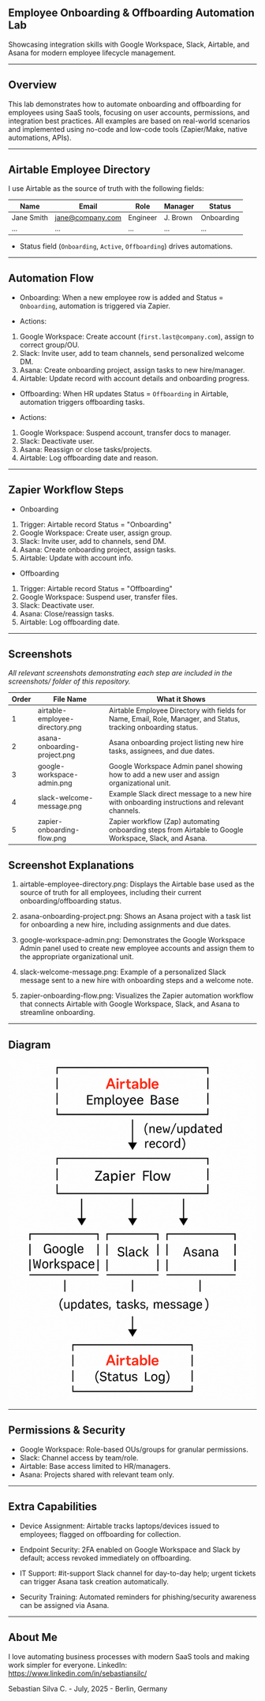 ## Employee Onboarding & Offboarding Automation Lab

Showcasing integration skills with Google Workspace, Slack, Airtable, and Asana for modern employee lifecycle management.

---

## Overview

This lab demonstrates how to automate onboarding and offboarding for employees using SaaS tools, focusing on user accounts, permissions, and integration best practices. All examples are based on real-world scenarios and implemented using no-code and low-code tools (Zapier/Make, native automations, APIs).

---

## Airtable Employee Directory

I use Airtable as the source of truth with the following fields:

| Name        | Email             | Role      | Manager   | Status        |
|-------------|-------------------|-----------|-----------|---------------|
| Jane Smith  | jane@company.com  | Engineer  | J. Brown  | Onboarding    |
| ...         | ...               | ...       | ...       | ...           |

- Status field (`Onboarding`, `Active`, `Offboarding`) drives automations.

---

## Automation Flow

- Onboarding: When a new employee row is added and Status = `Onboarding`, automation is triggered via Zapier.
  
- Actions:
1. Google Workspace: Create account (`first.last@company.com`), assign to correct group/OU.
2. Slack: Invite user, add to team channels, send personalized welcome DM.
3. Asana: Create onboarding project, assign tasks to new hire/manager.
4. Airtable: Update record with account details and onboarding progress.

- Offboarding: When HR updates Status = `Offboarding` in Airtable, automation triggers offboarding tasks.
  
- Actions:
1. Google Workspace: Suspend account, transfer docs to manager.
2. Slack: Deactivate user.
3. Asana: Reassign or close tasks/projects.
4. Airtable: Log offboarding date and reason.

---

## Zapier Workflow Steps

- Onboarding

1. Trigger: Airtable record Status = "Onboarding"
2. Google Workspace: Create user, assign group.
3. Slack: Invite user, add to channels, send DM.
4. Asana: Create onboarding project, assign tasks.
5. Airtable: Update with account info.

- Offboarding

1. Trigger: Airtable record Status = "Offboarding"
2. Google Workspace: Suspend user, transfer files.
3. Slack: Deactivate user.
4. Asana: Close/reassign tasks.
5. Airtable: Log offboarding date.

---

## Screenshots

*All relevant screenshots demonstrating each step are included in the screenshots/ folder of this repository.*

| Order | File Name                        | What it Shows                                                                                                   |
|-------|----------------------------------|-----------------------------------------------------------------------------------------------------------------|
| 1     | airtable-employee-directory.png  | Airtable Employee Directory with fields for Name, Email, Role, Manager, and Status, tracking onboarding status. |
| 2     | asana-onboarding-project.png     | Asana onboarding project listing new hire tasks, assignees, and due dates.                                      |
| 3     | google-workspace-admin.png       | Google Workspace Admin panel showing how to add a new user and assign organizational unit.                      |
| 4     | slack-welcome-message.png        | Example Slack direct message to a new hire with onboarding instructions and relevant channels.                  |
| 5     | zapier-onboarding-flow.png       | Zapier workflow (Zap) automating onboarding steps from Airtable to Google Workspace, Slack, and Asana.          |

## Screenshot Explanations

1. airtable-employee-directory.png: Displays the Airtable base used as the source of truth for all employees, including their current onboarding/offboarding status.

3. asana-onboarding-project.png: Shows an Asana project with a task list for onboarding a new hire, including assignments and due dates.

4. google-workspace-admin.png: Demonstrates the Google Workspace Admin panel used to create new employee accounts and assign them to the appropriate organizational unit.

5. slack-welcome-message.png: Example of a personalized Slack message sent to a new hire with onboarding steps and a welcome note.

6. zapier-onboarding-flow.png: Visualizes the Zapier automation workflow that connects Airtable with Google Workspace, Slack, and Asana to streamline onboarding.

---

## Diagram

![Automation Flow Diagram](./diagram.png)

---

## Permissions & Security

- Google Workspace: Role-based OUs/groups for granular permissions.  
- Slack: Channel access by team/role.  
- Airtable: Base access limited to HR/managers.  
- Asana: Projects shared with relevant team only.

---

## Extra Capabilities

- Device Assignment:
Airtable tracks laptops/devices issued to employees; flagged on offboarding for collection.

- Endpoint Security:
2FA enabled on Google Workspace and Slack by default; access revoked immediately on offboarding.

- IT Support:
#it-support Slack channel for day-to-day help; urgent tickets can trigger Asana task creation automatically.

- Security Training:
Automated reminders for phishing/security awareness can be assigned via Asana.


---

## About Me

I love automating business processes with modern SaaS tools and making work simpler for everyone. 
LinkedIn: https://www.linkedin.com/in/sebastiansilc/

Sebastian Silva C. - July, 2025 - Berlin, Germany
